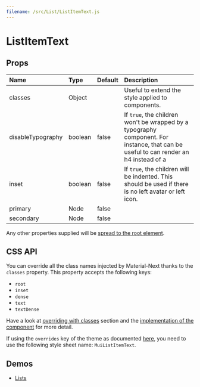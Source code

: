 ```yaml
---
filename: /src/List/ListItemText.js
---
```


<!--- This documentation is automatically generated, do not try to edit it. -->

# ListItemText



## Props

| Name | Type | Default | Description |
|:-----|:-----|:--------|:------------|
| classes | Object |  | Useful to extend the style applied to components. |
| disableTypography | boolean | false | If `true`, the children won't be wrapped by a typography component. For instance, that can be useful to can render an h4 instead of a |
| inset | boolean | false | If `true`, the children will be indented. This should be used if there is no left avatar or left icon. |
| primary | Node | false |  |
| secondary | Node | false |  |

Any other properties supplied will be [spread to the root element](/guides/api#spread).

## CSS API

You can override all the class names injected by Material-Next thanks to the `classes` property.
This property accepts the following keys:
- `root`
- `inset`
- `dense`
- `text`
- `textDense`

Have a look at [overriding with classes](/customization/overrides#overriding-with-classes) section
and the [implementation of the component](https://github.com/material-next/material-next/tree/master/src/List/ListItemText.js)
for more detail.

If using the `overrides` key of the theme as documented
[here](/customization/themes#customizing-all-instances-of-a-component-type),
you need to use the following style sheet name: `MuiListItemText`.

## Demos

- [Lists](/demos/lists)

